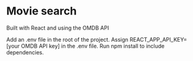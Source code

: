 # Movie search

Built with React and using the OMDB API

Add an .env file in the root of the project. Assign REACT_APP_API_KEY=[your OMDB API key] in the .env file.
Run npm install to include dependencies.